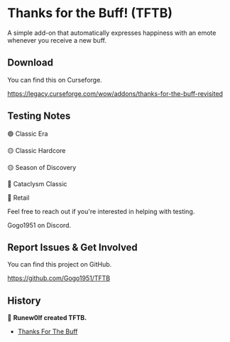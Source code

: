 # Thanks for the Buff! (TFTB)

A simple add-on that automatically expresses happiness with an emote whenever you receive a new buff.

## Download

You can find this on Curseforge.

https://legacy.curseforge.com/wow/addons/thanks-for-the-buff-revisited

## Testing Notes

🟢 Classic Era

🟡 Classic Hardcore

🟡 Season of Discovery

🔴 Cataclysm Classic

🔴 Retail

Feel free to reach out if you're interested in helping with testing. 

Gogo1951 on Discord.

## Report Issues & Get Involved

You can find this project on GitHub.

https://github.com/Gogo1951/TFTB

## History

👏 **Runew0lf created TFTB.**

- [Thanks For The Buff](https://www.curseforge.com/wow/addons/thanks-for-the-buff)
